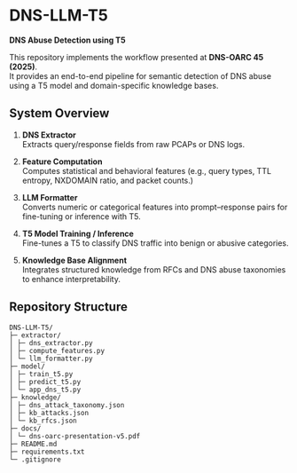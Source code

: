 # DNS-LLM-T5

**DNS Abuse Detection using T5**

This repository implements the workflow presented at **DNS-OARC 45 (2025)**.  
It provides an end-to-end pipeline for semantic detection of DNS abuse using a T5 model and domain-specific knowledge bases.

## System Overview

1. **DNS Extractor**  
   Extracts query/response fields from raw PCAPs or DNS logs.

2. **Feature Computation**  
   Computes statistical and behavioral features (e.g., query types, TTL entropy, NXDOMAIN ratio, and packet counts.)

3. **LLM Formatter**  
   Converts numeric or categorical features into prompt–response pairs for fine-tuning or inference with T5.

4. **T5 Model Training / Inference**  
   Fine-tunes a T5 to classify DNS traffic into benign or abusive categories.

5. **Knowledge Base Alignment**  
   Integrates structured knowledge from RFCs and DNS abuse taxonomies to enhance interpretability.

## Repository Structure

```
DNS-LLM-T5/
├─ extractor/
│ ├─ dns_extractor.py
│ ├─ compute_features.py
│ └─ llm_formatter.py
├─ model/
│ ├─ train_t5.py
│ ├─ predict_t5.py
│ └─ app_dns_t5.py
├─ knowledge/
│ ├─ dns_attack_taxonomy.json
│ ├─ kb_attacks.json
│ └─ kb_rfcs.json
├─ docs/
│ └─ dns-oarc-presentation-v5.pdf
├─ README.md
├─ requirements.txt
└─ .gitignore
```
